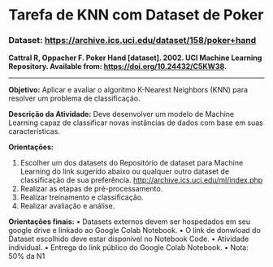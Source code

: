 # Tarefa de KNN com Dataset de Poker

### Dataset: https://archive.ics.uci.edu/dataset/158/poker+hand
**Cattral R, Oppacher F. Poker Hand [dataset]. 2002. UCI Machine Learning Repository. Available from: https://doi.org/10.24432/C5KW38.**

--------------------

**Objetivo:**
Aplicar e avaliar o algoritmo K-Nearest Neighbors (KNN) para resolver um problema de
classificação.


**Descrição da Atividade:**
Deve desenvolver um modelo de Machine Learning capaz de classificar novas instâncias de dados
com base em suas características.


**Orientações:**
1. Escolher um dos datasets do Repositório de dataset para Machine Learning do link sugerido
abaixo ou qualquer outro dataset de classificação de sua preferência.
http://archive.ics.uci.edu/ml/index.php
2. Realizar as etapas de pré-processamento.
3. Realizar treinamento e classificação.
4. Realizar avaliação e análise.


**Orientações finais:**
• Datasets externos devem ser hospedados em seu google drive e linkado ao Google Colab
Notebook.
• O link de donwload do Dataset escolhido deve estar disponível no Notebook Code.
• Atividade individual.
• Entrega do link público do Google Colab Notebook.
• Nota: 50% da N1
